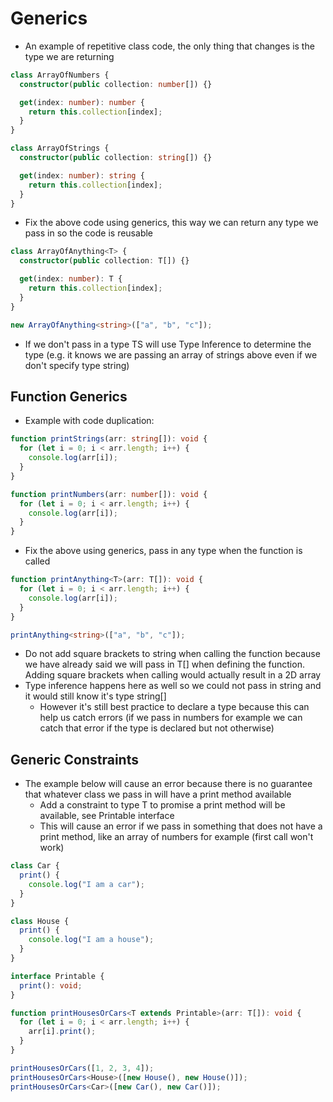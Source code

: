 # Generics

- An example of repetitive class code, the only thing that changes is the type we are returning

```ts
class ArrayOfNumbers {
  constructor(public collection: number[]) {}

  get(index: number): number {
    return this.collection[index];
  }
}

class ArrayOfStrings {
  constructor(public collection: string[]) {}

  get(index: number): string {
    return this.collection[index];
  }
}
```

- Fix the above code using generics, this way we can return any type we pass in so the code is reusable

```ts
class ArrayOfAnything<T> {
  constructor(public collection: T[]) {}

  get(index: number): T {
    return this.collection[index];
  }
}

new ArrayOfAnything<string>(["a", "b", "c"]);
```

- If we don't pass in a type TS will use Type Inference to determine the type (e.g. it knows we are passing an array of strings above even if we don't specify type string)

## Function Generics

- Example with code duplication:

```ts
function printStrings(arr: string[]): void {
  for (let i = 0; i < arr.length; i++) {
    console.log(arr[i]);
  }
}

function printNumbers(arr: number[]): void {
  for (let i = 0; i < arr.length; i++) {
    console.log(arr[i]);
  }
}
```

- Fix the above using generics, pass in any type when the function is called

```ts
function printAnything<T>(arr: T[]): void {
  for (let i = 0; i < arr.length; i++) {
    console.log(arr[i]);
  }
}

printAnything<string>(["a", "b", "c"]);
```

- Do not add square brackets to string when calling the function because we have already said we will pass in T[] when defining the function. Adding square brackets when calling would actually result in a 2D array
- Type inference happens here as well so we could not pass in string and it would still know it's type string[]
  - However it's still best practice to declare a type because this can help us catch errors (if we pass in numbers for example we can catch that error if the type is declared but not otherwise)

## Generic Constraints

- The example below will cause an error because there is no guarantee that whatever class we pass in will have a print method available
  - Add a constraint to type T to promise a print method will be available, see Printable interface
  * This will cause an error if we pass in something that does not have a print method, like an array of numbers for example (first call won't work)

```ts
class Car {
  print() {
    console.log("I am a car");
  }
}

class House {
  print() {
    console.log("I am a house");
  }
}

interface Printable {
  print(): void;
}

function printHousesOrCars<T extends Printable>(arr: T[]): void {
  for (let i = 0; i < arr.length; i++) {
    arr[i].print();
  }
}

printHousesOrCars([1, 2, 3, 4]);
printHousesOrCars<House>([new House(), new House()]);
printHousesOrCars<Car>([new Car(), new Car()]);
```
